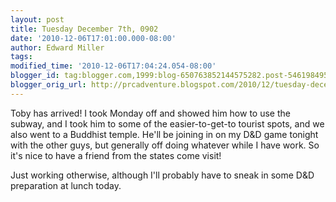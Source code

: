 ```yaml
---
layout: post
title: Tuesday December 7th, 0902
date: '2010-12-06T17:01:00.000-08:00'
author: Edward Miller
tags: 
modified_time: '2010-12-06T17:04:24.054-08:00'
blogger_id: tag:blogger.com,1999:blog-650763852144575282.post-5461984953003595934
blogger_orig_url: http://prcadventure.blogspot.com/2010/12/tuesday-december-7th-0902.html
---
```


Toby has arrived! I took Monday off and showed him how to use the subway, and I took him to some of the easier-to-get-to tourist spots, and we also went to a Buddhist temple. He'll be joining in on my D&D game tonight with the other guys, but generally off doing whatever while I have work. So it's nice to have a friend from the states come visit!

Just working otherwise, although I'll probably have to sneak in some D&D preparation at lunch today.
